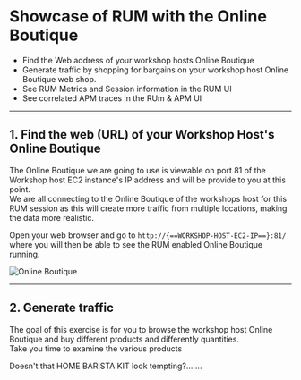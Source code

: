 #  Showcase of RUM with the Online Boutique 

* Find the Web address of your workshop hosts Online Boutique
* Generate traffic by shopping for bargains on your workshop host Online Boutique web shop.
* See RUM Metrics and Session information in the  RUM UI
* See correlated APM traces in the RUm & APM UI

---

## 1. Find the web  (URL) of your Workshop Host's Online Boutique

The Online Boutique  we are going to use is viewable on port 81 of the Workshop host EC2 instance's IP address and will be provide to you at this point.<br>
We are all connecting to the Online Boutique of the workshops host for this RUM session as this will create more traffic from multiple locations, making the data more realistic.

Open your web browser and go to `http://{==WORKSHOP-HOST-EC2-IP==}:81/` where you will then be able to see the RUM enabled Online Boutique running.

![Online Boutique](../images/apm/online-boutique.png)

---

## 2. Generate traffic

The goal of this exercise is for you to browse the workshop host Online Boutique and buy different products and differently quantities.<br>
Take you time to examine the various products 

Doesn't that HOME BARISTA KIT look tempting?.......